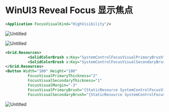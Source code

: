 # WinUI3 Reveal Focus 显示焦点

```xml
<Application FocusVisualKind="HighVisibility"/>
```

![Untitled](WinUI3%20Reveal%20Focus%20%E6%98%BE%E7%A4%BA%E7%84%A6%E7%82%B9%20fb945ab9843b498dadeca859cd46275e/Untitled.png)

![Untitled](WinUI3%20Reveal%20Focus%20%E6%98%BE%E7%A4%BA%E7%84%A6%E7%82%B9%20fb945ab9843b498dadeca859cd46275e/Untitled%201.png)

```xml
<Grid.Resources>
          <SolidColorBrush x:Key="SystemControlFocusVisualPrimaryBrush" Color="#FFFFFFFF" />
          <SolidColorBrush x:Key="SystemControlFocusVisualSecondaryBrush" Color="#FF000000" />
</Grid.Resources>
<Button Width="100" Height="100"
          FocusVisualPrimaryThickness="2"
          FocusVisualSecondaryThickness="1"
          FocusVisualMargin="-3"
          FocusVisualPrimaryBrush="{StaticResource SystemControlFocusVisualPrimaryBrush}"
          FocusVisualSecondaryBrush="{StaticResource SystemControlFocusVisualSecondaryBrush}" />
```

![Untitled](WinUI3%20Reveal%20Focus%20%E6%98%BE%E7%A4%BA%E7%84%A6%E7%82%B9%20fb945ab9843b498dadeca859cd46275e/Untitled%202.png)
